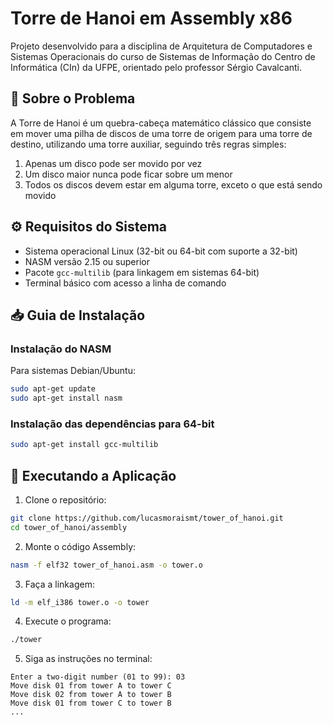 # Torre de Hanoi em Assembly x86

Projeto desenvolvido para a disciplina de Arquitetura de Computadores e Sistemas Operacionais do curso de Sistemas de Informação do Centro de Informática (CIn) da UFPE, orientado pelo professor Sérgio Cavalcanti.

## 🧩 Sobre o Problema

A Torre de Hanoi é um quebra-cabeça matemático clássico que consiste em mover uma pilha de discos de uma torre de origem para uma torre de destino, utilizando uma torre auxiliar, seguindo três regras simples:

1. Apenas um disco pode ser movido por vez
2. Um disco maior nunca pode ficar sobre um menor
3. Todos os discos devem estar em alguma torre, exceto o que está sendo movido

## ⚙ Requisitos do Sistema

- Sistema operacional Linux (32-bit ou 64-bit com suporte a 32-bit)
- NASM versão 2.15 ou superior
- Pacote `gcc-multilib` (para linkagem em sistemas 64-bit)
- Terminal básico com acesso a linha de comando

## 📥 Guia de Instalação

### Instalação do NASM

Para sistemas Debian/Ubuntu:

```bash
sudo apt-get update
sudo apt-get install nasm
```

### Instalação das dependências para 64-bit

```bash
sudo apt-get install gcc-multilib
```

## 🚀 Executando a Aplicação

1. Clone o repositório:

```bash
git clone https://github.com/lucasmoraismt/tower_of_hanoi.git
cd tower_of_hanoi/assembly
```

2. Monte o código Assembly:

```bash
nasm -f elf32 tower_of_hanoi.asm -o tower.o
```

3. Faça a linkagem:

```bash
ld -m elf_i386 tower.o -o tower
```

4. Execute o programa:

```bash
./tower
```

5. Siga as instruções no terminal:

```
Enter a two-digit number (01 to 99): 03
Move disk 01 from tower A to tower C
Move disk 02 from tower A to tower B
Move disk 01 from tower C to tower B
...
```
